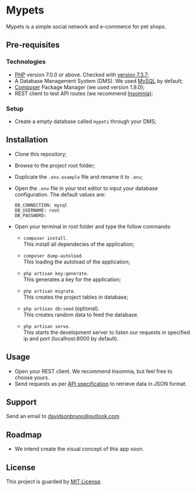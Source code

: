 # Mypets
Mypets is a simple social network and e-commerce for pet shops.

## Pre-requisites

### Technologies
- [PHP](https://www.php.net/downloads.php) version 7.0.0 or above. Checked with [version 7.3.7](https://www.php.net/releases/);
- A Database Management System (DMS). We used [MySQL](https://dev.mysql.com/downloads/installer/) by default;
- [Composer](https://getcomposer.org/download/) Package Manager (we used version 1.9.0);
- REST client to test API routes (we recommend [Insomnia](https://insomnia.rest/download/));

### Setup
- Create a empty database called `mypets` through your DMS;

## Installation
- Clone this repository;
- Browse to the project root folder;
- Duplicate the `.env.example` file and rename it to `.env`; 
- Open the `.env` file in your text editor to input your database configuration. The default values are:

  ```
  DB_CONNECTION: mysql
  DB_USERNAME: root
  DB_PASSWORD: 
  ```
  
- Open your terminal in root folder and type the follow commands:

  - `composer install`.  
     This install all dependecies of the application;
     
  - `composer dump-autoload`.  
     This loading the autoload of the application;

  - `php artisan key:generate`.  
     This generates a key for the application;

  - `php artisan migrate`.  
     This creates the project tables in database;
     
  - `php artisan db:seed` (optional).  
     This creates random data to feed the database.
     
  - `php artisan serve`.  
     This starts the development server to listen our requests in specified ip and port (localhost:8000 by default).
     
## Usage
- Open your REST client. We recommend Insomnia, but feel free to choose yours.
- Send requests as per [API specification](https://github.com/davidsonbrsilva/mypets/wiki/Api) to retrieve data in JSON format.

## Support
Send an email to <davidsonbruno@outlook.com>.

## Roadmap
- We intend create the visual concept of this app soon.

## License
This project is guarded by [MIT License](LICENSE.md).
